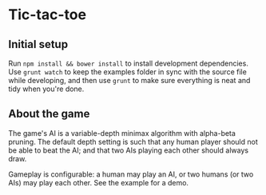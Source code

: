 # Tic-tac-toe

## Initial setup

Run `npm install && bower install` to install development dependencies. Use `grunt watch` to keep the examples folder in sync with the source file while developing, and then use `grunt` to make sure everything is neat and tidy when you're done.

## About the game

The game's AI is a variable-depth minimax algorithm with alpha-beta pruning. The default depth setting is such that any human player should not be able to beat the AI; and that two AIs playing each other should always draw.

Gameplay is configurable: a human may play an AI, or two humans (or two AIs) may play each other. See the example for a demo.
